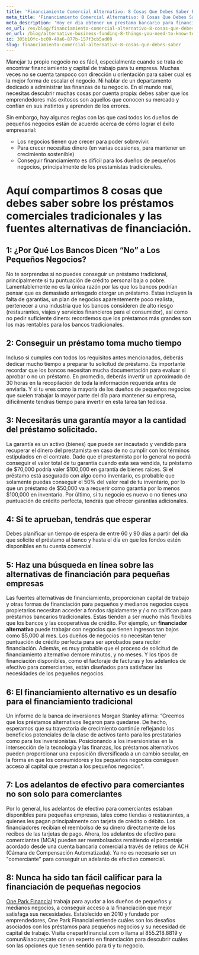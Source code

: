 ```yaml
---
title: 'Financiamiento Comercial Alternativo: 8 Cosas Que Debes Saber Para Financiar Tu Negocio'
meta_title: 'Financiamiento Comercial Alternativo: 8 Cosas Que Debes Saber Para Financiar Tu Negocio'
meta_description: 'Hoy en dia obtener un prestamo bancario para financiar tu negocio es cada vez mas dificil. Pero como el conocimiento es poder; aqui te traemos 8 cosas que debes saber para obtener un prestamo alternativo para tu negocio.'
es_url: /es/blog/financiamiento-comercial-alternativo-8-cosas-que-debes-saber
en_url: /blog/alternative-business-funding-8-things-you-need-to-know-to-finance-your-business
id: 305b10fc-bc09-40a6-877b-157f3cb5ad09
slug: financiamiento-comercial-alternativo-8-cosas-que-debes-saber
---
```

<p>Manejar tu propio negocio no es f&aacute;cil, especialmente cuando se trata de encontrar financiamiento y capital de trabajo para tu empresa. Muchas veces no se cuenta tampoco con direcci&oacute;n u orientaci&oacute;n para saber cual es la mejor forma de escalar el negocio. Ni hablar de un departamento dedicado a administrar las finanzas de tu negocio. En el mundo real, necesitas descubrir muchas cosas por cuenta propia: debes saber que los emprendedores m&aacute;s exitosos son aquellos que conocen su mercado y conf&iacute;an en sus instintos y aprenden de los errores.</p>

<p>Sin embargo, hay algunas reglas con las que casi todos los due&ntilde;os de peque&ntilde;os negocios est&aacute;n de acuerdo acerca de c&oacute;mo lograr el &eacute;xito empresarial:</p>

<ul style="list-style:circle;padding-left:30px;margin-bottom:30px;">
<li>Los negocios tienen que crecer para poder sobrevivir.&nbsp;</li>
<li>Para crecer necesitas dinero (en varias ocasiones, para mantener un crecimiento sostenible)</li>
<li>Conseguir financiamiento es dif&iacute;cil para los due&ntilde;os de peque&ntilde;os negocios, principalmente de los prestamistas tradicionales.&nbsp;</li>
</ul>

<h1>Aqu&iacute; compartimos 8 cosas que debes saber sobre los pr&eacute;stamos comerciales tradicionales y las fuentes alternativas de financiaci&oacute;n.</h1>

<h2>1: &iquest;Por Qu&eacute; Los Bancos Dicen &ldquo;No&rdquo; a Los Peque&ntilde;os Negocios?</h2>

<p>No te sorprendas si no puedes conseguir un pr&eacute;stamo tradicional, principalmente si tu puntuaci&oacute;n de cr&eacute;dito personal baja o pobre. Lamentablemente no es la &uacute;nica raz&oacute;n por las que los bancos podr&iacute;an pensar que es demasiado arriesgado otorgar un pr&eacute;stamo. Estas incluyen la falta de garant&iacute;as, un plan de negocios aparentemente poco realista, pertenecer a una industria que los bancos consideren de alto riesgo (restaurantes, viajes y servicios financieros para el consumidor), as&iacute; como no pedir suficiente dinero: recordemos que los pr&eacute;stamos m&aacute;s grandes son los m&aacute;s rentables para los bancos tradicionales.&nbsp;</p>

<h2>2: Conseguir un pr&eacute;stamo toma mucho tiempo</h2>

<p>Incluso si cumples con todos los requisitos antes mencionados, deber&aacute;s dedicar mucho tiempo a preparar tu solicitud de pr&eacute;stamo. Es importante recordar que los bancos necesitan mucha documentaci&oacute;n para evaluar si aprobar o no un pr&eacute;stamo. En promedio, deber&aacute;s invertir un aproximado de 30 horas en la recopilaci&oacute;n de toda la informaci&oacute;n requerida antes de enviarla. Y si tu eres como la mayor&iacute;a de los due&ntilde;os de peque&ntilde;os negocios que suelen trabajar la mayor parte del d&iacute;a para mantener su empresa, dificilmente tendras tiempo para invertir en esta tarea tan tediosa.&nbsp;</p>

<h2>3: Necesitar&aacute;s una garant&iacute;a mayor a la cantidad del pr&eacute;stamo solicitado.</h2>

<p>La garant&iacute;a es un activo (bienes) que puede ser incautado y vendido para recuperar el dinero del prestamista en caso de no cumplir con los t&eacute;rminos estipulados en el contrato. Dado que el prestamista por lo general no podr&aacute; conseguir el valor total de tu garant&iacute;a cuando esta sea vendida, tu pr&eacute;stamo de $70,000 podr&iacute;a valer $100,000 en garant&iacute;a de bienes ra&iacute;ces. Si el pr&eacute;stamo est&aacute; asegurado con algo como inventario, es probable que solamente puedas conseguir el 50% del valor real de tu inventario, por lo que un pr&eacute;stamo de $50,000 va a requerir como garant&iacute;a por lo menos $100,000 en inventario. Por &uacute;ltimo, si tu negocio es nuevo o no tienes una puntuaci&oacute;n de cr&eacute;dito perfecta, tendr&aacute;s que ofrecer garant&iacute;as adicionales.</p>

<h2>4: Si te aprueban, tendr&aacute;s que esperar</h2>

<p>Debes planificar un tiempo de espera de entre 60 y 90 d&iacute;as a partir del d&iacute;a que solicite el pr&eacute;stamo al banco y hasta el d&iacute;a en que los fondos est&eacute;n disponibles en tu cuenta comercial.&nbsp;</p>

<h2>5: Haz una b&uacute;squeda en l&iacute;nea sobre las alternativas de financiaci&oacute;n para peque&ntilde;as empresas</h2>

<p>Las fuentes alternativas de financiamiento, proporcionan capital de trabajo y otras formas de financiaci&oacute;n para peque&ntilde;os y medianos negocios cuyos propietarios necesitan acceder a fondos r&aacute;pidamente y / o no califican para pr&eacute;stamos bancarios tradicionales. Estas tienden a ser mucho m&aacute;s flexibles que los bancos y las cooperativas de cr&eacute;dito. Por ejemplo, un <strong>financiador alternativo</strong> puede trabajar con negocios que tienen ingresos tan bajos como $5,000 al mes. Los due&ntilde;os de negocios no necesitan tener puntuaci&oacute;n de cr&eacute;dito perfecta para ser aprobados para recibir financiaci&oacute;n. Adem&aacute;s, es muy probable que el proceso de solicitud de financiamiento alternativo demore minutos, y no meses. Y los tipos de financiaci&oacute;n disponibles, como el factoraje de facturas y los adelantos de efectivo para comerciantes, est&aacute;n dise&ntilde;ados para satisfacer las necesidades de los peque&ntilde;os negocios.&nbsp;</p>

<h2>6: El financiamiento alternativo es un desaf&iacute;o para el financiamiento tradicional</h2>

<p>Un informe de la banca de inversiones Morgan Stanley afirma: &ldquo;Creemos que los pr&eacute;stamos alternativos llegaron para quedarse. De hecho, esperamos que su trayectoria de crecimiento contin&uacute;e reflejando los beneficios potenciales de la clase de activos tanto para los prestatarios como para los inversionistas. Posicionando a los inversionistas en la intersecci&oacute;n de la tecnolog&iacute;a y las finanzas, los pr&eacute;stamos alternativos pueden proporcionar una exposici&oacute;n diversificada a un cambio secular, en la forma en que los consumidores y los peque&ntilde;os negocios consiguen acceso al capital que prestan a los peque&ntilde;os negocios".</p>

<h2>7: Los adelantos de efectivo para comerciantes no son solo para comerciantes</h2>

<p>Por lo general, los adelantos de efectivo para comerciantes estaban disponibles para peque&ntilde;as empresas, tales como tiendas o restaurantes, a quienes les pagan principalmente con tarjeta de cr&eacute;dito o d&eacute;bito. Los financiadores recib&iacute;an el reembolso de su dinero directamente de los recibos de las tarjetas de pago. Ahora, los adelantos de efectivo para comerciantes (MCA) pueden ser reembolsados remitiendo el porcentaje acordado desde una cuenta bancaria comercial a trav&eacute;s de retiros de ACH (C&aacute;mara de Compensaci&oacute;n Automatizada). Ya no es necesario ser un "comerciante" para conseguir un adelanto de efectivo comercial.</p>

<h2>8: Nunca ha sido tan f&aacute;cil calificar para la financiaci&oacute;n de peque&ntilde;as negocios</h2>

<p><a href="https://www.oneparkfinancial.com/es/como-trabaja">One Park Financial</a> trabaja para ayudar a los due&ntilde;os de peque&ntilde;os y medianos negocios, a conseguir acceso a la financiaci&oacute;n que mejor satisfaga sus necesidades. Establecido en 2010 y fundado por emprendedores, One Park Financial entiende cu&aacute;les son los desaf&iacute;os asociados con los pr&eacute;stamos para peque&ntilde;os negocios y su necesidad de capital de trabajo. Visita oneparkfinancial.com o llama al 855.218.8819 y comun&iaacute;cate con un experto en financiaci&oacute;n para descubrir cu&aacute;les son las opciones que tienen sentido para ti y tu negocio.</p>